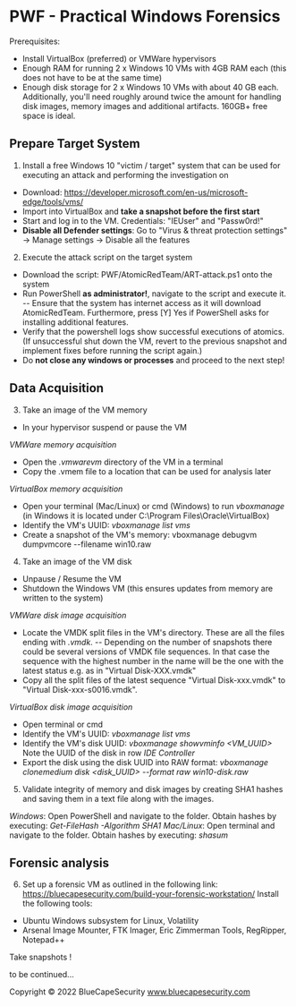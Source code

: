 # PWF - Practical Windows Forensics

Prerequisites:
  * Install VirtualBox (preferred) or VMWare hypervisors
  * Enough RAM for running 2 x Windows 10 VMs with 4GB RAM each (this does not have to be at the same time)
  * Enough disk storage for 2 x Windows 10 VMs with about 40 GB each. Additionally, you'll need roughly around twice the amount for handling disk images, memory images and additional artifacts. 160GB+ free space is ideal. 

## Prepare Target System

1) Install a free Windows 10 "victim / target" system that can be used for executing an attack and performing the investigation on
  - Download: https://developer.microsoft.com/en-us/microsoft-edge/tools/vms/
  - Import into VirtualBox and **take a snapshot before the first start**
  - Start and log in to the VM. Credentials: "IEUser" and "Passw0rd!"
  - **Disable all Defender settings**: Go to "Virus & threat protection settings" -> Manage settings -> Disable all the features

2) Execute the attack script on the target system
  - Download the script: PWF/AtomicRedTeam/ART-attack.ps1 onto the system
  - Run PowerShell **as administrator!**, navigate to the script and execute it. 
    -- Ensure that the system has internet access as it will download AtomicRedTeam. Furthermore, press [Y] Yes if PowerShell asks for installing additional features.
  - Verify that the powershell logs show successful executions of atomics. (If unsuccessful shut down the VM, revert to the previous snapshot and implement fixes before running the script again.)
  - Do **not close any windows or processes** and proceed to the next step!

## Data Acquisition 

3) Take an image of the VM memory
  - In your hypervisor suspend or pause the VM

*VMWare memory acquisition*
  - Open the *.vmwarevm* directory of the VM in a terminal
  - Copy the .vmem file to a location that can be used for analysis later

*VirtualBox memory acquisition*
  - Open your terminal (Mac/Linux) or cmd (Windows) to run *vboxmanage* (in Windows it is located under C:\Program Files\Oracle\VirtualBox)
  - Identify the VM's UUID: *vboxmanage list vms*
  - Create a snapshot of the VM's memory: vboxmanage debugvm <UUID> dumpvmcore --filename win10.raw
  
4) Take an image of the VM disk
  - Unpause / Resume the VM
  - Shutdown the Windows VM (this ensures updates from memory are written to the  system)

*VMWare disk image acquisition* 
  - Locate the VMDK split files in the VM's directory. These are all the files ending with *.vmdk*.
    -- Depending on the number of snapshots there could be several versions of VMDK file sequences. In that case the sequence with the highest number in the name will be the one with the latest status e.g. as in "Virtual Disk-XXX.vmdk"
  - Copy all the split files of the latest sequence "Virtual Disk-xxx.vmdk" to "Virtual Disk-xxx-s0016.vmdk". 
  
*VirtualBox disk image acquisition*
  - Open terminal or cmd
  - Identify the VM's UUID: *vboxmanage list vms*
  - Identify the VM's disk UUID: *vboxmanage showvminfo <VM_UUID>* Note the UUID of the disk in row *IDE Controller*
  - Export the disk using the disk UUID into RAW format: *vboxmanage clonemedium disk <disk_UUID> --format raw win10-disk.raw*
  
5) Validate integrity of memory and disk images by creating SHA1 hashes and saving them in a text file along with the images.
  
*Windows*: Open PowerShell and navigate to the folder. Obtain hashes by executing: *Get-FileHash -Algorithm SHA1 <file>*
*Mac/Linux*: Open terminal and navigate to the folder. Obtain hashes by executing: *shasum <file>*
  
## Forensic analysis
  
6) Set up a forensic VM as outlined in the following link: https://bluecapesecurity.com/build-your-forensic-workstation/
  Install the following tools: 
  - Ubuntu Windows subsystem for Linux, Volatility
  - Arsenal Image Mounter, FTK Imager, Eric Zimmerman Tools, RegRipper, Notepad++
  
Take snapshots !
  
to be continued...
  
  
  
Copyright © 2022 BlueCapeSecurity
www.bluecapesecurity.com
  
